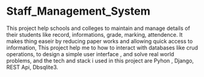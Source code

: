 # Staff_Management_System


This project help schools and colleges to maintain and manage details of their students like record, informations, grade, marking, attendence. It makes thing easeir by reducing paper works and allowing quick access to information, This project help me to how to interact with databases like crud operations, to design a simple user interface , and solve real world problems, and the tech and stack i used in this project are Pyhon , Django, REST Api, Dbsqlite3.
